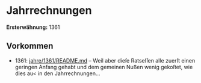 # Jahrrechnungen

**Ersterwähnung:** 1361

## Vorkommen
- 1361: [jahre/1361/README.md](../jahre/1361/README.md) – Weil aber dieſe Ratseſſen alle zuerſt einen geringen
Anfang gehabt und dem gemeinen Nußen wenig gekoſtet,
wie dies au< in den Jahrrechnungen...
